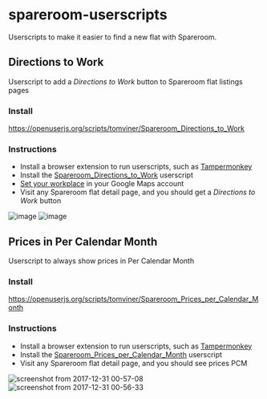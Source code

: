 # spareroom-userscripts
Userscripts to make it easier to find a new flat with Spareroom.

## Directions to Work
Userscript to add a *Directions to Work* button to Spareroom flat listings pages

### Install
https://openuserjs.org/scripts/tomviner/Spareroom_Directions_to_Work

### Instructions
- Install a browser extension to run userscripts, such as [Tampermonkey](http://tampermonkey.net/)
- Install the [Spareroom_Directions_to_Work](https://openuserjs.org/scripts/tomviner/Spareroom_Directions_to_Work) userscript
- [Set your workplace](https://support.google.com/maps/answer/3093979) in your Google Maps account
- Visit any Spareroom flat detail page, and you should get a *Directions to Work* button

![image](https://user-images.githubusercontent.com/167319/34396561-9b06d4e6-eb64-11e7-9f8f-397995737e2a.png)
![image](https://user-images.githubusercontent.com/167319/34396412-6d310bb0-eb62-11e7-8e85-921079213a51.png)


## Prices in Per Calendar Month
Userscript to always show prices in Per Calendar Month

### Install
https://openuserjs.org/scripts/tomviner/Spareroom_Prices_per_Calendar_Month

### Instructions
- Install a browser extension to run userscripts, such as [Tampermonkey](http://tampermonkey.net/)
- Install the [Spareroom_Prices_per_Calendar_Month](https://openuserjs.org/scripts/tomviner/Spareroom_Prices_per_Calendar_Month) userscript
- Visit any Spareroom flat detail page, and you should see prices PCM

![screenshot from 2017-12-31 00-57-08](https://user-images.githubusercontent.com/167319/34458337-a264ad0e-edc5-11e7-9e3e-34ce3c3e6277.png)
![screenshot from 2017-12-31 00-56-33](https://user-images.githubusercontent.com/167319/34458338-a2856a3a-edc5-11e7-921b-907cb5d0a695.png)
